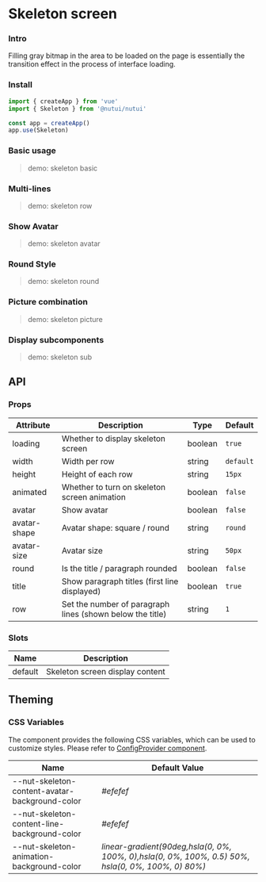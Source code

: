 # Skeleton screen

### Intro

Filling gray bitmap in the area to be loaded on the page is essentially the transition effect in the process of interface loading.

### Install

```js
import { createApp } from 'vue'
import { Skeleton } from '@nutui/nutui'

const app = createApp()
app.use(Skeleton)
```

### Basic usage

> demo: skeleton basic

### Multi-lines

> demo: skeleton row

### Show Avatar

> demo: skeleton avatar

### Round Style

> demo: skeleton round

### Picture combination

> demo: skeleton picture

### Display subcomponents

> demo: skeleton sub

## API

### Props

| Attribute | Description | Type | Default |
| --- | --- | --- | --- |
| loading | Whether to display skeleton screen | boolean | `true` |
| width | Width per row | string | `default` |
| height | Height of each row | string | `15px` |
| animated | Whether to turn on skeleton screen animation | boolean | `false` |
| avatar | Show avatar | boolean | `false` |
| avatar-shape | Avatar shape: square / round | string | `round` |
| avatar-size | Avatar size | string | `50px` |
| round | Is the title / paragraph rounded | boolean | `false` |
| title | Show paragraph titles (first line displayed) | boolean | `true` |
| row | Set the number of paragraph lines (shown below the title) | string | `1` |

### Slots

| Name | Description |
| --- | --- |
| default | Skeleton screen display content |

## Theming

### CSS Variables

The component provides the following CSS variables, which can be used to customize styles. Please refer to [ConfigProvider component](#/en-US/component/configprovider).

| Name | Default Value |
| --- | --- |
| --nut-skeleton-content-avatar-background-color | _#efefef_ |
| --nut-skeleton-content-line-background-color | _#efefef_ |
| --nut-skeleton-animation-background-color | _linear-gradient(90deg,hsla(0, 0%, 100%, 0),hsla(0, 0%, 100%, 0.5) 50%, hsla(0, 0%, 100%, 0) 80%)_ |
